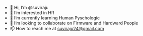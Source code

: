 - 👋 Hi, I’m @suviraju
- 👀 I’m interested in HR
- 🌱 I’m currently learning Human Pyschologic
- 💞️ I’m looking to collaborate on Firmware and Hardward People 
- 📫 How to reach me at suviraju24@gmail.com

<!---
suviraju/suviraju is a ✨ special ✨ repository because its `README.md` (this file) appears on your GitHub profile.
You can click the Preview link to take a look at your changes.
--->
